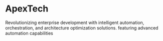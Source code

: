 # ApexTech
Revolutionizing enterprise development with intelligent automation, orchestration, and architecture optimization solutions. featuring advanced automation capabilities
